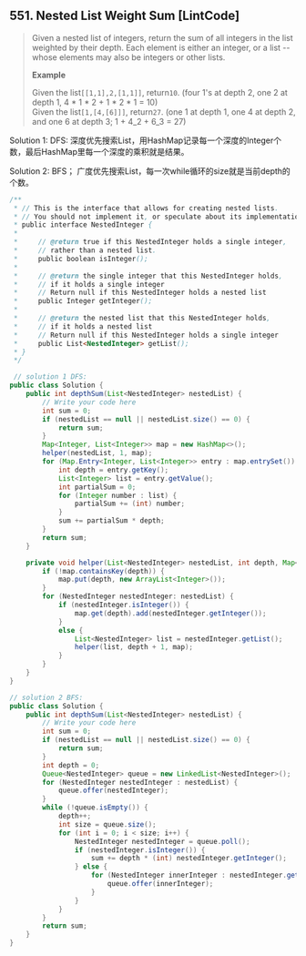 ## 551. Nested List Weight Sum \[LintCode\]

> Given a nested list of integers, return the sum of all integers in the list weighted by their depth. Each element is either an integer, or a list -- whose elements may also be integers or other lists.
>
> **Example**
>
> Given the list`[[1,1],2,[1,1]]`, return`10`. \(four 1's at depth 2, one 2 at depth 1, 4 \* 1 \* 2 + 1 \* 2 \* 1 = 10\)  
> Given the list`[1,[4,[6]]]`, return`27`. \(one 1 at depth 1, one 4 at depth 2, and one 6 at depth 3; 1 + 4\_2 + 6\_3 = 27\)

Solution 1: DFS: 深度优先搜索List，用HashMap记录每一个深度的Integer个数，最后HashMap里每一个深度的乘积就是结果。

Solution 2: BFS； 广度优先搜索List，每一次while循环的size就是当前depth的个数。

```java
/**
 * // This is the interface that allows for creating nested lists.
 * // You should not implement it, or speculate about its implementation
 * public interface NestedInteger {
 *
 *     // @return true if this NestedInteger holds a single integer,
 *     // rather than a nested list.
 *     public boolean isInteger();
 *
 *     // @return the single integer that this NestedInteger holds,
 *     // if it holds a single integer
 *     // Return null if this NestedInteger holds a nested list
 *     public Integer getInteger();
 *
 *     // @return the nested list that this NestedInteger holds,
 *     // if it holds a nested list
 *     // Return null if this NestedInteger holds a single integer
 *     public List<NestedInteger> getList();
 * }
 */

 // solution 1 DFS: 
public class Solution {
    public int depthSum(List<NestedInteger> nestedList) {
        // Write your code here
        int sum = 0;
        if (nestedList == null || nestedList.size() == 0) {
            return sum;
        }
        Map<Integer, List<Integer>> map = new HashMap<>();
        helper(nestedList, 1, map);
        for (Map.Entry<Integer, List<Integer>> entry : map.entrySet()) {
            int depth = entry.getKey();
            List<Integer> list = entry.getValue();
            int partialSum = 0;
            for (Integer number : list) {
                partialSum += (int) number;
            }
            sum += partialSum * depth;
        }
        return sum;
    }

    private void helper(List<NestedInteger> nestedList, int depth, Map<Integer, List<Integer>> map) {
        if (!map.containsKey(depth)) {
            map.put(depth, new ArrayList<Integer>());
        }
        for (NestedInteger nestedInteger: nestedList) {
            if (nestedInteger.isInteger()) {
                map.get(depth).add(nestedInteger.getInteger());
            }
            else {
                List<NestedInteger> list = nestedInteger.getList();
                helper(list, depth + 1, map);
            }
        }
    }
}

// solution 2 BFS:
public class Solution {
    public int depthSum(List<NestedInteger> nestedList) {
        // Write your code here
        int sum = 0;
        if (nestedList == null || nestedList.size() == 0) {
            return sum;
        }
        int depth = 0;
        Queue<NestedInteger> queue = new LinkedList<NestedInteger>();
        for (NestedInteger nestedInteger : nestedList) {
            queue.offer(nestedInteger);
        }
        while (!queue.isEmpty()) {
            depth++;
            int size = queue.size();
            for (int i = 0; i < size; i++) {
                NestedInteger nestedInteger = queue.poll();
                if (nestedInteger.isInteger()) {
                    sum += depth * (int) nestedInteger.getInteger();
                } else {
                    for (NestedInteger innerInteger : nestedInteger.getList()) {
                        queue.offer(innerInteger);
                    }
                }
            }
        }
        return sum;
    }
}
```



